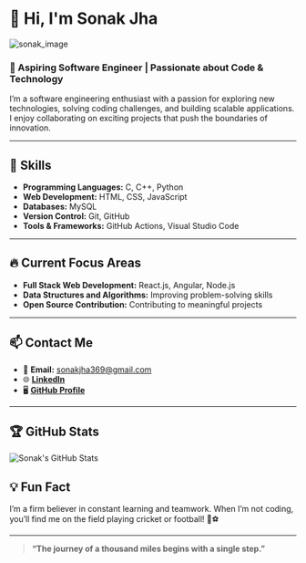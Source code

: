 # 👋 Hi, I'm Sonak Jha

![sonak_image](https://github.com/user-attachments/assets/31c48c8c-eecb-4d0f-b322-c8edf46bfe0c)

### 🚀 Aspiring Software Engineer | Passionate about Code & Technology  
I’m a software engineering enthusiast with a passion for exploring new technologies, solving coding challenges, and building scalable applications. I enjoy collaborating on exciting projects that push the boundaries of innovation.

---

## 🌟 Skills

- **Programming Languages:** C, C++, Python  
- **Web Development:** HTML, CSS, JavaScript
- **Databases:** MySQL
- **Version Control:** Git, GitHub  
- **Tools & Frameworks:** GitHub Actions, Visual Studio Code

---

## 🔥 Current Focus Areas

- **Full Stack Web Development:** React.js, Angular, Node.js
- **Data Structures and Algorithms:** Improving problem-solving skills
- **Open Source Contribution:** Contributing to meaningful projects

---

## 📫 Contact Me

- 📧 **Email:** [sonakjha369@gmail.com](mailto:sonakjha369@gmail.com)
- 🌐 [**LinkedIn**](https://www.linkedin.com/in/sonak-jha7692/)
- 🖥️ [**GitHub Profile**](https://github.com/sonak1029/sonakjha369)

---

## 🏆 GitHub Stats

![Sonak's GitHub Stats](https://github-readme-stats.vercel.app/api?username=sonak1029&show_icons=true&theme=dark)

## 💡 Fun Fact
I’m a firm believer in constant learning and teamwork. When I’m not coding, you’ll find me on the field playing cricket or football! 🏏⚽

---

> **“The journey of a thousand miles begins with a single step.”**
